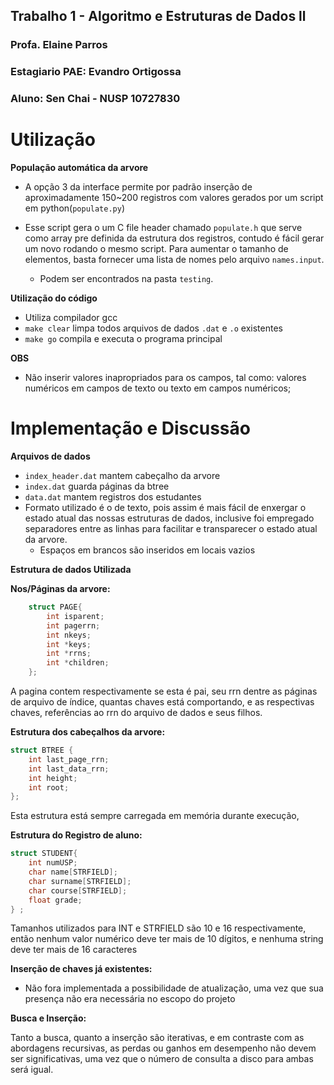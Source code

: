 ## Trabalho 1 - Algoritmo e Estruturas de Dados ll
### Profa. Elaine Parros
### Estagiario PAE: Evandro Ortigossa

### Aluno: Sen Chai - NUSP 10727830


# Utilização

**População automática da arvore**
- A opção 3 da interface permite por padrão inserção de aproximadamente 150~200 registros com valores gerados por um script em python(`populate.py`)

- Esse script gera o um C file header chamado `populate.h` que serve como array pre definida da estrutura dos registros, contudo é fácil gerar um novo rodando o mesmo script. Para aumentar o tamanho de elementos, basta fornecer uma lista de nomes pelo arquivo `names.input`.
    - Podem ser encontrados na pasta `testing`.

**Utilização do código**
- Utiliza compilador gcc
- `make clear` limpa todos arquivos de dados `.dat` e `.o` existentes
- `make go` compila e executa o programa principal

**OBS**
- Não inserir valores inapropriados para os campos, tal como: valores numéricos em campos de texto ou texto em campos numéricos;

# Implementação e Discussão

**Arquivos de dados**

- `index_header.dat` mantem cabeçalho da arvore
- `index.dat` guarda páginas da btree
- `data.dat` mantem registros dos estudantes
- Formato utilizado é o de texto, pois assim é mais fácil de enxergar o estado atual das nossas estruturas de dados, inclusive foi empregado separadores entre as linhas para facilitar e transparecer o estado atual da arvore.
    - Espaços em brancos são inseridos em locais vazios



**Estrutura de dados Utilizada**

**Nos/Páginas da arvore:**
```c
    struct PAGE{
        int isparent;
        int pagerrn;
        int nkeys;
        int *keys;
        int *rrns;
        int *children;
    };
```
A pagina contem respectivamente se esta é pai, seu rrn dentre as páginas de arquivo de índice, quantas chaves está comportando, e as respectivas chaves, referências ao rrn do arquivo de dados e seus filhos.


**Estrutura dos cabeçalhos da arvore:**
```c
struct BTREE {
	int last_page_rrn;
	int last_data_rrn;
	int height;
	int root;
};
```
Esta estrutura está sempre carregada em memória durante execução,


**Estrutura do Registro de aluno:**
```c
struct STUDENT{
	int numUSP;
	char name[STRFIELD];
	char surname[STRFIELD];
	char course[STRFIELD];
	float grade;
} ;
```
Tamanhos utilizados para INT e STRFIELD são 10 e 16 respectivamente, então nenhum valor numérico deve ter mais de 10 dígitos, e nenhuma string deve ter mais de 16 caracteres


**Inserção de chaves já existentes:**

- Não fora implementada a possibilidade de atualização, uma vez que sua presença não era necessária no escopo do projeto


**Busca e Inserção:**

Tanto a busca, quanto a inserção são iterativas, e em contraste com as abordagens recursivas, as perdas ou ganhos em desempenho não devem ser significativas, uma vez que o número de consulta a disco para ambas será igual.
